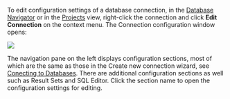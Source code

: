 To edit configuration settings of a database connection, in the [Database Navigator](https://github.com/serge-rider/dbeaver/wiki/Database-Navigator) or in the [Projects](https://github.com/serge-rider/dbeaver/wiki/Projects) view, right-click the connection and click **Edit Connection** on the context menu. The Connection configuration window opens:

<img src="https://www.dropbox.com/s/10gb2ta1x6epbbn/Connection%20%27DBeaver%20Sample%20Database%20%28SQLite%29%27%20configuration.png?raw=1"/>

The navigation pane on the left displays configuration sections, most of which are the same as those in the Create new connection wizard, see [Conecting to Databases](https://github.com/serge-rider/dbeaver/wiki/Connecting-to-Databases). There are additional configuration sections as well such as Result Sets and SQL Editor. Click the section name to open the configuration settings for editing.